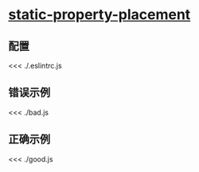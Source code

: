 # [static-property-placement](https://github.com/jsx-eslint/eslint-plugin-react/blob/master/docs/rules/static-property-placement.md)

## 配置

<<< ./.eslintrc.js

## 错误示例

<<< ./bad.js

## 正确示例

<<< ./good.js
